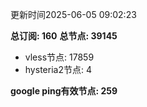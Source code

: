 更新时间2025-06-05 09:02:23

**总订阅: 160**
**总节点: 39145**
- vless节点: 17859
- hysteria2节点: 4

**google ping有效节点: 259**
